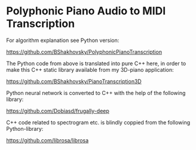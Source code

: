 # Polyphonic Piano Audio to MIDI Transcription

For algorithm explanation see Python version:

https://github.com/BShakhovsky/PolyphonicPianoTranscription

The Python code from above is translated into pure C++ here, in order to make this C++ static library available from my 3D-piano application:

https://github.com/BShakhovsky/PianoTranscription3D

Python neural network is converted to C++ with the help of the following library:

https://github.com/Dobiasd/frugally-deep

C++ code related to spectrogram etc. is blindly coppied from the following Python-library:

https://github.com/librosa/librosa